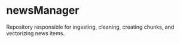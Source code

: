 # newsManager
Repository responsible for ingesting, cleaning, creating chunks, and vectorizing news items.

